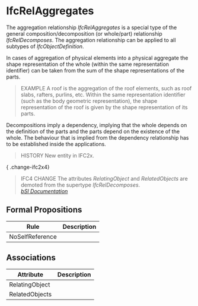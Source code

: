 IfcRelAggregates
================
The aggregation relationship _IfcRelAggregates_ is a special type of the
general composition/decomposition (or whole/part) relationship
_IfcRelDecomposes_. The aggregation relationship can be applied to all
subtypes of _IfcObjectDefinition_.  
  
In cases of aggregation of physical elements into a physical aggregate the
shape representation of the whole (within the same representation identifier)
can be taken from the sum of the shape representations of the parts.  
  
> EXAMPLE  A roof is the aggregation of the roof elements, such as roof slabs,
> rafters, purlins, etc. Within the same representation identifier (such as
> the body geometric representation), the shape representation of the roof is
> given by the shape representation of its parts.  
  
Decompositions imply a dependency, implying that the whole depends on the
definition of the parts and the parts depend on the existence of the whole.
The behaviour that is implied from the dependency relationship has to be
established inside the applications.  
  
> HISTORY  New entity in IFC2x.  
  
{ .change-ifc2x4}  
> IFC4 CHANGE The attributes _RelatingObject_ and _RelatedObjects_ are demoted
> from the supertype _IfcRelDecomposes_.  
[ _bSI
Documentation_](https://standards.buildingsmart.org/IFC/DEV/IFC4_2/FINAL/HTML/schema/ifckernel/lexical/ifcrelaggregates.htm)


Formal Propositions
-------------------
| Rule            | Description   |
|-----------------|---------------|
| NoSelfReference |               |

Associations
------------
| Attribute      | Description   |
|----------------|---------------|
| RelatingObject |               |
| RelatedObjects |               |

